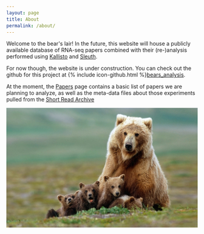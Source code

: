 ```yaml
---
layout: page
title: About
permalink: /about/
---
```




Welcome to the bear's lair!
In the future, this website will house a publicly available
database of RNA-seq papers combined with their (re-)analysis performed
using [Kallisto](https://pachterlab.github.io/kallisto/) and [Sleuth](http://pachterlab.github.io/sleuth/).

For now though, the website is under construction. You can check out the github
for this project at {% include icon-github.html %}[bears_analysis](https://github.com/pachterlab/bears_analyses).

At the moment, the [Papers](/papers) page contains a basic list of papers
we are planning to analyze, as well as the meta-data files about those
experiments pulled from the [Short Read Archive](http://www.ncbi.nlm.nih.gov/sra)

<div style="align: left; text-align:center">
    <img src="/_images/bear_cubs.jpg">
</div>
